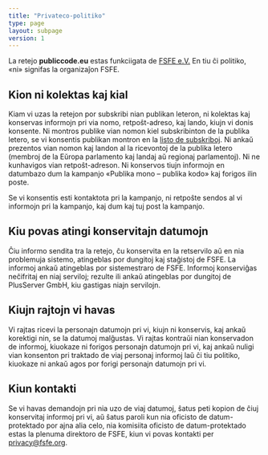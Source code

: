 ```yaml
---
title: "Privateco-politiko"
type: page
layout: subpage
version: 1
---
```


La retejo **publiccode.eu** estas funkciigata de
[FSFE e.V.](https://fsfe.org/about/legal/imprint.html)
En tiu ĉi politiko, «ni» signifas la organizaĵon FSFE.

## Kion ni kolektas kaj kial

Kiam vi uzas la retejon por subskribi nian publikan leteron, ni
kolektas kaj konservas informojn pri via nomo, retpoŝt-adreso,
kaj lando, kiujn vi donis konsente. Ni montros publike vian
nomon kiel subskribinton de la publika letero, se vi konsentis
publikan montron en
la [listo de subskriboj](/openletter/all-signatures). Ni ankaŭ
prezentos vian nomon kaj landon al la ricevontoj de la publika
letero (membroj de la Eŭropa parlamento kaj landaj aŭ regionaj
parlamentoj). Ni ne kunhavigos vian retpoŝt-adreson. Ni
konservos tiujn informojn en datumbazo dum la kampanjo «Publika
mono – publika kodo» kaj forigos ilin poste.

Se vi konsentis esti kontaktota pri la kampanjo, ni retpoŝte
sendos al vi informojn pri la kampanjo, kaj dum kaj tuj post la
kampanjo.

## Kiu povas atingi konservitajn datumojn

Ĉiu informo sendita tra la retejo, ĉu konservita en la
retservilo aŭ en nia problemuja sistemo, atingeblas por
dungitoj kaj staĝistoj de FSFE. La informoj ankaŭ atingeblas
por sistemestraro de FSFE. Informoj konserviĝas neĉifritaj en
niaj serviloj; rezulte ili ankaŭ atingeblas por dungitoj de
PlusServer GmbH, kiu gastigas niajn servilojn.

## Kiujn rajtojn vi havas

Vi rajtas ricevi la personajn datumojn pri vi, kiujn ni
konservis, kaj ankaŭ korektigi nin, se la datumoj malĝustas. Vi
rajtas kontraŭi nian konservadon de informoj, kiuokaze ni
forigos personajn datumojn pri vi, kaj ankaŭ nuligi vian
konsenton pri traktado de viaj personaj informoj laŭ ĉi tiu
politiko, kiuokaze ni ankaŭ agos por forigi personajn datumojn
pri vi.

## Kiun kontakti

Se vi havas demandojn pri nia uzo de viaj datumoj, ŝatus peti
kopion de ĉiuj konservitaj informoj pri vi, aŭ ŝatus paroli kun
nia oficisto de datum-protektado por ajna alia celo, nia
komisiita oficisto de datum-protektado estas la plenuma
direktoro de FSFE, kiun vi povas kontakti per [privacy@fsfe.org](mailto:privacy@fsfe.org).

